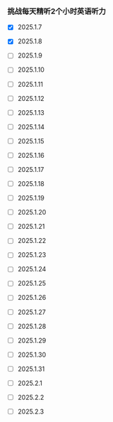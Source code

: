 ### 挑战每天精听2个小时英语听力

- [x] 2025.1.7

- [x] 2025.1.8

- [ ] 2025.1.9

- [ ] 2025.1.10

- [ ] 2025.1.11

- [ ] 2025.1.12

- [ ] 2025.1.13

- [ ] 2025.1.14

- [ ] 2025.1.15

- [ ] 2025.1.16

- [ ] 2025.1.17

- [ ] 2025.1.18

- [ ] 2025.1.19

- [ ] 2025.1.20

- [ ] 2025.1.21

- [ ] 2025.1.22

- [ ] 2025.1.23

- [ ] 2025.1.24

- [ ] 2025.1.25

- [ ] 2025.1.26

- [ ] 2025.1.27

- [ ] 2025.1.28

- [ ] 2025.1.29

- [ ] 2025.1.30

- [ ] 2025.1.31

- [ ] 2025.2.1

- [ ] 2025.2.2

- [ ] 2025.2.3